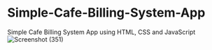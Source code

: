 # Simple-Cafe-Billing-System-App
Simple Cafe Billing System App using HTML, CSS and JavaScript
![Screenshot (351)](https://user-images.githubusercontent.com/108120593/211207443-9f2d303c-482f-48e1-83b2-bed9c2bf0e2d.png)
